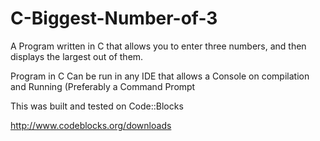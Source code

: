 # C-Biggest-Number-of-3
A Program written in C that allows you to enter three numbers, and then displays the largest out of them.

Program in C Can be run in any IDE that allows a Console on compilation and Running (Preferably a Command Prompt

This was built and tested on Code::Blocks

http://www.codeblocks.org/downloads
